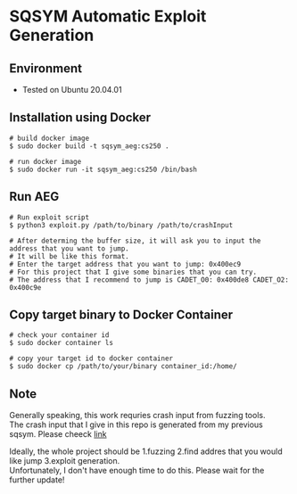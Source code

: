 # SQSYM Automatic Exploit Generation

## Environment
- Tested on Ubuntu 20.04.01

## Installation using Docker

~~~~{.sh}
# build docker image
$ sudo docker build -t sqsym_aeg:cs250 .

# run docker image
$ sudo docker run -it sqsym_aeg:cs250 /bin/bash
~~~~

## Run AEG
~~~~{.sh}
# Run exploit script
$ python3 exploit.py /path/to/binary /path/to/crashInput

# After determing the buffer size, it will ask you to input the address that you want to jump.
# It will be like this format.
# Enter the target address that you want to jump: 0x400ec9
# For this project that I give some binaries that you can try.
# The address that I recommend to jump is CADET_O0: 0x400de8 CADET_O2: 0x400c9e
~~~~

## Copy target binary to Docker Container
~~~~{.sh}
# check your container id
$ sudo docker container ls

# copy your target id to docker container
$ sudo docker cp /path/to/your/binary container_id:/home/
~~~~

## Note
Generally speaking, this work requries crash input from fuzzing tools.\
The crash input that I give in this repo is generated from my previous sqsym. Please cheeck [link](https://github.com/flygonty/sqsym)

Ideally, the whole project should be 1.fuzzing 2.find addres that you would like jump 3.exploit generation.\
Unfortunately, I don't have enough time to do this. Please wait for the further update!
